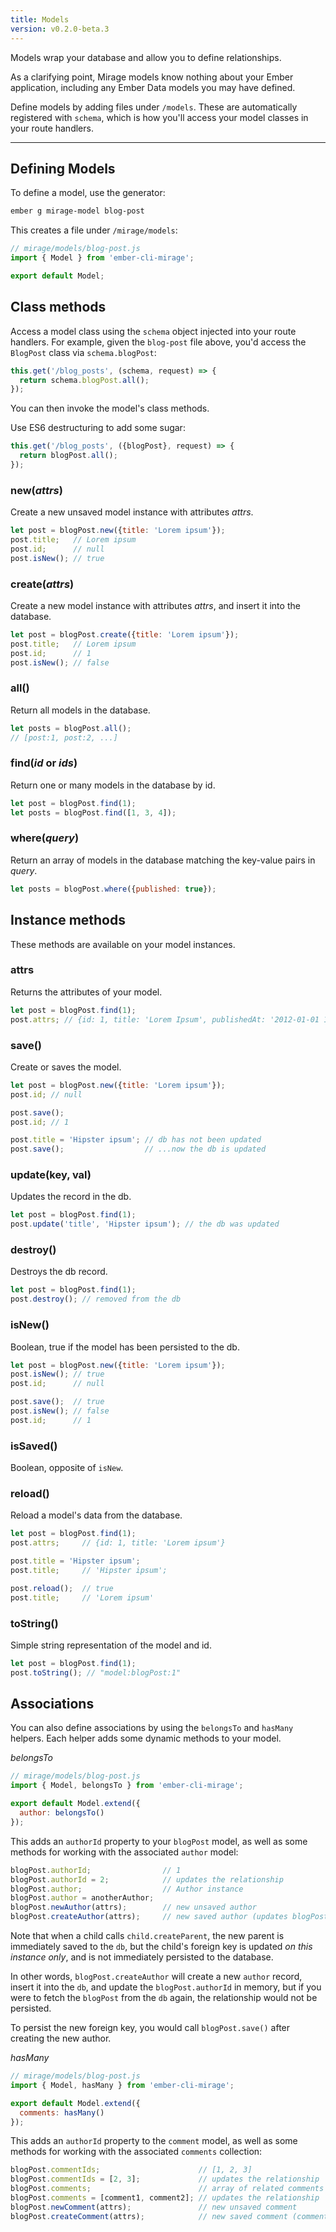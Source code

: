 ```yaml
---
title: Models
version: v0.2.0-beta.3
---
```



Models wrap your database and allow you to define relationships.

<aside class='Docs-page__aside'>
  <p>As a clarifying point, Mirage models know nothing about your Ember application, including any Ember Data models you may have defined.</p>
</aside>

Define models by adding files under `/models`. These are automatically registered with `schema`, which is how you'll access your model classes in your route handlers.

---

## Defining Models

To define a model, use the generator:

```sh
ember g mirage-model blog-post
```

This creates a file under `/mirage/models`:

```js
// mirage/models/blog-post.js
import { Model } from 'ember-cli-mirage';

export default Model;
```

## Class methods

Access a model class using the `schema` object injected into your route handlers. For example, given the `blog-post` file above, you'd access the `BlogPost` class via `schema.blogPost`:

```js
this.get('/blog_posts', (schema, request) => {
  return schema.blogPost.all();
});
```

You can then invoke the model's class methods.

Use ES6 destructuring to add some sugar:

```js
this.get('/blog_posts', ({blogPost}, request) => {
  return blogPost.all();
});
```

### new(*attrs*)

Create a new unsaved model instance with attributes *attrs*.

```js
let post = blogPost.new({title: 'Lorem ipsum'});
post.title;   // Lorem ipsum
post.id;      // null
post.isNew(); // true
```

### create(*attrs*)

Create a new model instance with attributes *attrs*, and insert it into the database.

```js
let post = blogPost.create({title: 'Lorem ipsum'});
post.title;   // Lorem ipsum
post.id;      // 1
post.isNew(); // false
```

### all()

Return all models in the database.

```js
let posts = blogPost.all();
// [post:1, post:2, ...]
```

### find(*id* or *ids*)

Return one or many models in the database by id.

```js
let post = blogPost.find(1);
let posts = blogPost.find([1, 3, 4]);
```

### where(*query*)

Return an array of models in the database matching the key-value pairs in *query*.

```js
let posts = blogPost.where({published: true});
```

## Instance methods

These methods are available on your model instances.

### attrs

Returns the attributes of your model.

```js
let post = blogPost.find(1);
post.attrs; // {id: 1, title: 'Lorem Ipsum', publishedAt: '2012-01-01 10:00:00'}
```

### save()

Create or saves the model.

```js
let post = blogPost.new({title: 'Lorem ipsum'});
post.id; // null

post.save();
post.id; // 1

post.title = 'Hipster ipsum'; // db has not been updated
post.save();                  // ...now the db is updated
```

### update(key, val)

Updates the record in the db.

```js
let post = blogPost.find(1);
post.update('title', 'Hipster ipsum'); // the db was updated
```

### destroy()

Destroys the db record.

```js
let post = blogPost.find(1);
post.destroy(); // removed from the db
```

### isNew()

Boolean, true if the model has been persisted to the db.

```js
let post = blogPost.new({title: 'Lorem ipsum'});
post.isNew(); // true
post.id;      // null

post.save();  // true
post.isNew(); // false
post.id;      // 1
```

### isSaved()

Boolean, opposite of `isNew`.

### reload()

Reload a model's data from the database.

```js
let post = blogPost.find(1);
post.attrs;     // {id: 1, title: 'Lorem ipsum'}

post.title = 'Hipster ipsum';
post.title;     // 'Hipster ipsum';

post.reload();  // true
post.title;     // 'Lorem ipsum'
```

### toString()

Simple string representation of the model and id.

```js
let post = blogPost.find(1);
post.toString(); // "model:blogPost:1"
```

## Associations

You can also define associations by using the `belongsTo` and `hasMany` helpers. Each helper adds some dynamic methods to your model.

*belongsTo*

```js
// mirage/models/blog-post.js
import { Model, belongsTo } from 'ember-cli-mirage';

export default Model.extend({
  author: belongsTo()
});
```

This adds an `authorId` property to your `blogPost` model, as well as some methods for working with the associated `author` model:

```js
blogPost.authorId;                // 1
blogPost.authorId = 2;            // updates the relationship
blogPost.author;                  // Author instance
blogPost.author = anotherAuthor; 
blogPost.newAuthor(attrs);        // new unsaved author
blogPost.createAuthor(attrs);     // new saved author (updates blogPost.authorId in memory only)
```
Note that when a child calls `child.createParent`, the new parent is immediately saved to the `db`, but the child's foreign key is updated *on this instance only*, and is not immediately persisted to the database.

In other words, `blogPost.createAuthor` will create a new `author` record, insert it into the `db`, and update the `blogPost.authorId` in memory, but if you were to fetch the `blogPost` from the `db` again, the relationship would not be persisted.

To persist the new foreign key, you would call `blogPost.save()` after creating the new author.

*hasMany*

```js
// mirage/models/blog-post.js
import { Model, hasMany } from 'ember-cli-mirage';

export default Model.extend({
  comments: hasMany()
});
```

This adds an `authorId` property to the `comment` model, as well as some methods for working with the associated `comments` collection:

```js
blogPost.commentIds;                      // [1, 2, 3]
blogPost.commentIds = [2, 3];             // updates the relationship
blogPost.comments;                        // array of related comments
blogPost.comments = [comment1, comment2]; // updates the relationship
blogPost.newComment(attrs);               // new unsaved comment
blogPost.createComment(attrs);            // new saved comment (comment.blogPostId is set)
```
